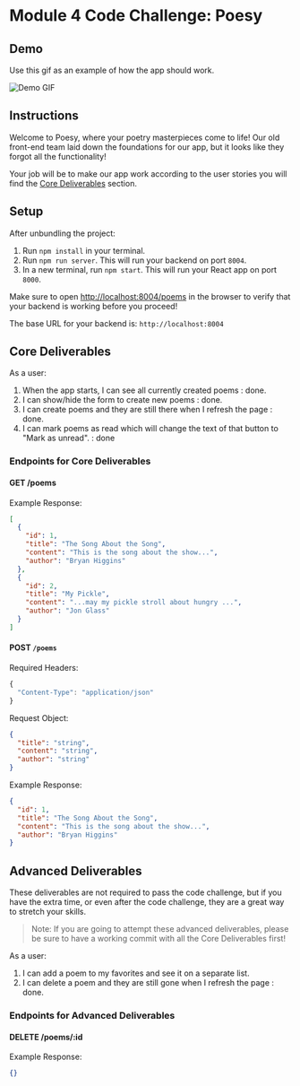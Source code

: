 # Module 4 Code Challenge: Poesy

## Demo

Use this gif as an example of how the app should work.

![Demo GIF](./demo.gif)

## Instructions

Welcome to Poesy, where your poetry masterpieces come to life! Our old front-end team laid down the foundations for our app, but it looks like they forgot all the functionality!

Your job will be to make our app work according to the user stories you will find the [Core Deliverables](#Core-Deliverables) section.

## Setup

After unbundling the project:

1. Run `npm install` in your terminal.
2. Run `npm run server`. This will run your backend on port `8004`.
3. In a new terminal, run `npm start`. This will run your React app on port `8000`.

Make sure to open [http://localhost:8004/poems](http://localhost:8004/poems) in the browser to verify that your backend is working before you proceed!

The base URL for your backend is: `http://localhost:8004`

## Core Deliverables

As a user:

1. When the app starts, I can see all currently created poems : done.
2. I can show/hide the form to create new poems : done.
3. I can create poems and they are still there when I refresh the page : done.
4. I can mark poems as read which will change the text of that button to "Mark as unread". : done 

### Endpoints for Core Deliverables

#### GET /poems

Example Response:

```json
[
  {
    "id": 1,
    "title": "The Song About the Song",
    "content": "This is the song about the show...",
    "author": "Bryan Higgins"
  },
  {
    "id": 2,
    "title": "My Pickle",
    "content": "...may my pickle stroll about hungry ...",
    "author": "Jon Glass"
  }
]
```

#### POST `/poems`

Required Headers:

```js
{
  "Content-Type": "application/json"
}
```

Request Object:

```json
{
  "title": "string",
  "content": "string",
  "author": "string"
}
```

Example Response:

```json
{
  "id": 1,
  "title": "The Song About the Song",
  "content": "This is the song about the show...",
  "author": "Bryan Higgins"
}
```

## Advanced Deliverables

These deliverables are not required to pass the code challenge, but if you have the extra time, or even after the code challenge, they are a great way to stretch your skills.

> Note: If you are going to attempt these advanced deliverables, please be sure to have a working commit with all the Core Deliverables first!

As a user:

1. I can add a poem to my favorites and see it on a separate list.
2. I can delete a poem and they are still gone when I refresh the page : done.

### Endpoints for Advanced Deliverables

#### DELETE /poems/:id

Example Response:

```json
{}
```
